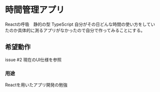# 時間管理アプリ
Reactの呼吸　静的の型 TypeScript
自分がその日どんな時間の使い方をしていたのか具体的に測るアプリがなかったので自分で作ってみることにする。

## 希望動作
issue #2 現在のUI仕様を参照

### 用途
Reactを用いたアプリ開発の勉強

